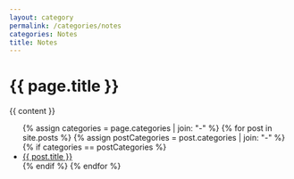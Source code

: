 ```yaml
---
layout: category
permalink: /categories/notes
categories: Notes
title: Notes
---
```


<div id="archives">
<h1>
  {{ page.title }}
</h1>
{{ content }}
<ul class="posts">
  {% assign categories = page.categories | join: "-" %}
  {% for post in site.posts %}
    {% assign postCategories = post.categories | join: "-" %}
    {% if categories == postCategories %}
      <li>
        <a href="{{ site.baseurl }}{{ post.url }}">{{ post.title }}</a>
      </li>
    {% endif %}
  {% endfor %}
</ul>
</div>
